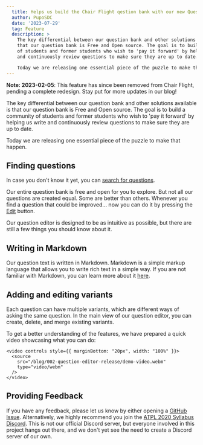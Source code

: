 ```yaml
---
  title: Helps us build the Chair Flight qestion bank with our new Question Editor
  author: PupoSDC
  date: '2023-07-29'
  tag: Feature
  description: >
    The key differential between our question bank and other solutions available is
    that our question bank is Free and Open source. The goal is to build a community
    of students and former students who wish to 'pay it forward' by helping us write
    and continuously review questions to make sure they are up to date.

    Today we are releasing one essential piece of the puzzle to make that happen.
---
```


**Note: 2023-02-05**: This feature has since been removed from Chair Flight,
pending a complete redesign. Stay put for more updates in our blog!

The key differential between our question bank and other solutions available is
that our question bank is Free and Open source. The goal is to build a community
of students and former students who wish to 'pay it forward' by helping us write
and continuously review questions to make sure they are up to date.

Today we are releasing one essential piece of the puzzle to make that happen.

## Finding questions

In case you don't know it yet, you can [search for questions](/modules/atpl/questions).

Our entire question bank is free and open for you to explore. But not all our
questions are created equal. Some are better than others. Whenever you find a
question that could be improved... now you can do it by pressing the
[Edit](/modules/atpl/questions/QDL7KCZC7I) button.

Our question editor is designed to be as intuitive as possible, but there are
still a few things you should know about it.

## Writing in Markdown

Our question text is written in Markdown. Markdown is a simple markup language
that allows you to write rich text in a simple way. If you are not familiar with
Markdown, you can learn more about it [here](https://www.markdownguide.org/).

## Adding and editing variants

Each question can have multiple variants, which are different ways of asking the
same question. In the main view of our question editor, you can create, delete,
and merge existing variants.

To get a better understanding of the features, we have prepared a quick video
showcasing what you can do:

```tsx eval
<video controls style={{ marginBottom: "20px", width: "100%" }}>
  <source
    src="/blog/002-question-editor-release/demo-video.webm"
    type="video/webm"
  />
</video>
```

## Providing Feedback

If you have any feedback, please let us know by either opening a
[GitHub Issue](https://github.com/PupoSDC/chair-flight/issues). Alternatively,
we highly recommend you join the [ATPL 2020 Syllabus Discord](https://discord.gg/atpl).
This is not our official Discord server, but everyone involved in this project
hangs out there, and we don't yet see the need to create a Discord server of
our own.

